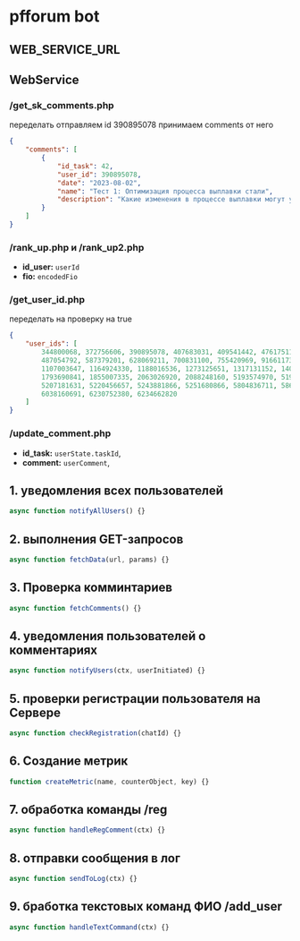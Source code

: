 # pfforum bot

## WEB_SERVICE_URL

## WebService

### /get_sk_comments.php

переделать отправляем id 390895078 принимаем comments от него

```json
{
    "comments": [
        {
            "id_task": 42,
            "user_id": 390895078,
            "date": "2023-08-02",
            "name": "Тест 1: Оптимизация процесса выплавки стали",
            "description": "Какие изменения в процессе выплавки могут улучшить качество стали без значительного увеличения затрат?"
        }
    ]
}
```

### /rank_up.php и /rank_up2.php

-   **id_user:** `userId`
-   **fio:** `encodedFio`

### /get_user_id.php

переделать на проверку на true

```json
{
    "user_ids": [
        344800068, 372756606, 390895078, 407683031, 409541442, 476175118,
        487054792, 587379201, 628069211, 700831100, 755420969, 916611738,
        1107003647, 1164924330, 1188016536, 1273125651, 1317131152, 1401573636,
        1793690841, 1855007335, 2063026920, 2088248160, 5193574970, 5195514455,
        5207181631, 5220456657, 5243881866, 5251680866, 5804836711, 5860662134,
        6038160691, 6230752380, 6234662820
    ]
}
```

### /update_comment.php

-   **id_task:** `userState.taskId`,
-   **comment:** `userComment`,

## 1. уведомления всех пользователей

```js
async function notifyAllUsers() {}
```

## 2. выполнения GET-запросов

```js
async function fetchData(url, params) {}
```

## 3. Проверка комминтариев

```js
async function fetchComments() {}
```

## 4. уведомления пользователей о комментариях

```js
async function notifyUsers(ctx, userInitiated) {}
```

## 5. проверки регистрации пользователя на Сервере

```js
async function checkRegistration(chatId) {}
```

## 6. Создание метрик

```js
function createMetric(name, counterObject, key) {}
```

## 7. обработка команды /reg

```js
async function handleRegComment(ctx) {}
```

## 8. отправки сообщения в лог

```js
async function sendToLog(ctx) {}
```

## 9. бработка текстовых команд ФИО /add_user

```js
async function handleTextCommand(ctx) {}
```
